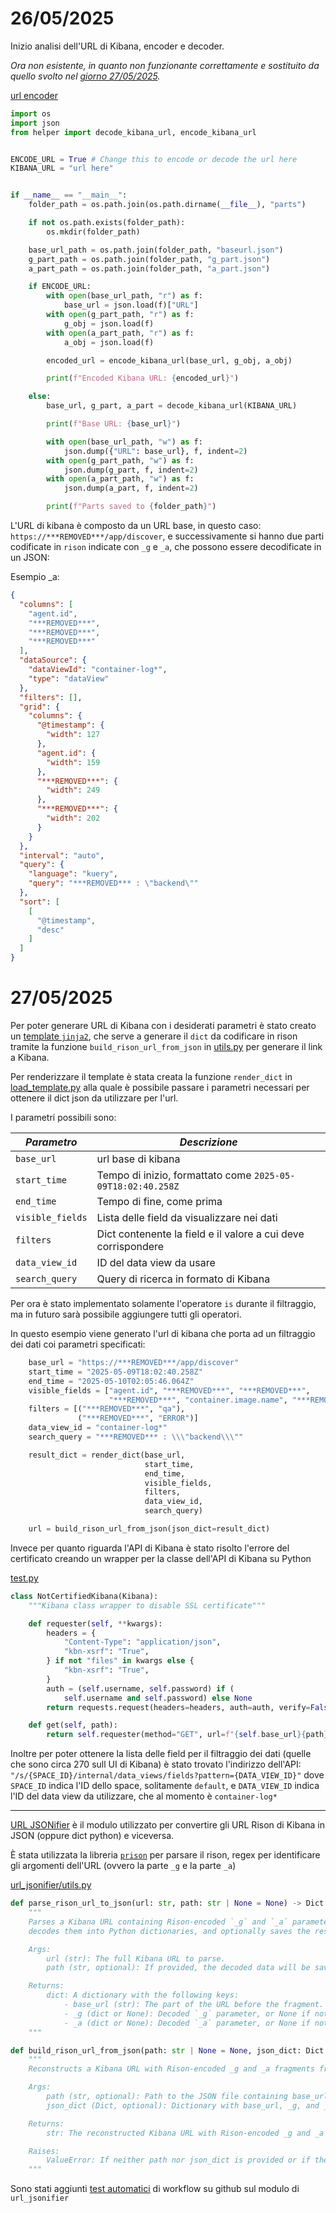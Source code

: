 # 26/05/2025

Inizio analisi dell'URL di Kibana, encoder e decoder.

*Ora non esistente, in quanto non funzionante correttamente e sostituito da quello svolto nel [giorno 27/05/2025](#27052025).*

[url encoder](/kibana-url-encode)
```python
import os
import json
from helper import decode_kibana_url, encode_kibana_url


ENCODE_URL = True # Change this to encode or decode the url here
KIBANA_URL = "url here"


if __name__ == "__main__":
    folder_path = os.path.join(os.path.dirname(__file__), "parts")

    if not os.path.exists(folder_path):
        os.mkdir(folder_path)

    base_url_path = os.path.join(folder_path, "baseurl.json")
    g_part_path = os.path.join(folder_path, "g_part.json")
    a_part_path = os.path.join(folder_path, "a_part.json")

    if ENCODE_URL:
        with open(base_url_path, "r") as f:
            base_url = json.load(f)["URL"]
        with open(g_part_path, "r") as f:
            g_obj = json.load(f)
        with open(a_part_path, "r") as f:
            a_obj = json.load(f)

        encoded_url = encode_kibana_url(base_url, g_obj, a_obj)

        print(f"Encoded Kibana URL: {encoded_url}")

    else:
        base_url, g_part, a_part = decode_kibana_url(KIBANA_URL)

        print(f"Base URL: {base_url}")

        with open(base_url_path, "w") as f:
            json.dump({"URL": base_url}, f, indent=2)
        with open(g_part_path, "w") as f:
            json.dump(g_part, f, indent=2)
        with open(a_part_path, "w") as f:
            json.dump(a_part, f, indent=2)

        print(f"Parts saved to {folder_path}")

```

L'URL di kibana è composto da un URL base, in questo caso: `https://***REMOVED***/app/discover`, e successivamente si hanno due parti codificate in `rison` indicate con `_g` e `_a`, che possono essere decodificate in un JSON:

Esempio _a:
```json
{
  "columns": [
    "agent.id",
    "***REMOVED***",
    "***REMOVED***",
    "***REMOVED***"
  ],
  "dataSource": {
    "dataViewId": "container-log*",
    "type": "dataView"
  },
  "filters": [],
  "grid": {
    "columns": {
      "@timestamp": {
        "width": 127
      },
      "agent.id": {
        "width": 159
      },
      "***REMOVED***": {
        "width": 249
      },
      "***REMOVED***": {
        "width": 202
      }
    }
  },
  "interval": "auto",
  "query": {
    "language": "kuery",
    "query": "***REMOVED*** : \"backend\""
  },
  "sort": [
    [
      "@timestamp",
      "desc"
    ]
  ]
}
```

# 27/05/2025

Per poter generare URL di Kibana con i desiderati parametri è stato creato un [template `jinja2`](/json-template/url-template.json.jinja2), che serve a generare il `dict` da codificare in rison tramite la funzione `build_rison_url_from_json` in [utils.py](/url_jsonifier/utils.py) per generare il link a Kibana.

Per renderizzare il template è stata creata la funzione `render_dict` in [load_template.py](/json-template/load_template.py) alla quale è possibile passare i parametri necessari per ottenere il dict json da utilizzare per l'url.

I parametri possibili sono:

| *Parametro* | *Descrizione* |
|------------|--------|
| `base_url` | url base di kibana |
| `start_time` | Tempo di inizio, formattato come `2025-05-09T18:02:40.258Z` |
| `end_time` | Tempo di fine, come prima |
| `visible_fields` | Lista delle field da visualizzare nei dati |
| `filters` | Dict contenente la field e il valore a cui deve corrispondere |
| `data_view_id` | ID del data view da usare |
| `search_query` | Query di ricerca in formato di Kibana |

Per ora è stato implementato solamente l'operatore `is` durante il filtraggio, ma in futuro sarà possibile aggiungere tutti gli operatori.

In questo esempio viene generato l'url di kibana che porta ad un filtraggio dei dati coi parametri specificati:

```python
    base_url = "https://***REMOVED***/app/discover"
    start_time = "2025-05-09T18:02:40.258Z"
    end_time = "2025-05-10T02:05:46.064Z"
    visible_fields = ["agent.id", "***REMOVED***", "***REMOVED***",
                      "***REMOVED***", "container.image.name", "***REMOVED***"]
    filters = [("***REMOVED***", "qa"),
               ("***REMOVED***", "ERROR")]
    data_view_id = "container-log*"
    search_query = "***REMOVED*** : \\\"backend\\\""

    result_dict = render_dict(base_url,
                              start_time,
                              end_time,
                              visible_fields,
                              filters,
                              data_view_id,
                              search_query)

    url = build_rison_url_from_json(json_dict=result_dict)

```

Invece per quanto riguarda l'API di Kibana è stato risolto l'errore del certificato creando un wrapper per la classe dell'API di Kibana su Python

[test.py](/kibana-api/test.py)
```python
class NotCertifiedKibana(Kibana):
    """Kibana class wrapper to disable SSL certificate"""

    def requester(self, **kwargs):
        headers = {
            "Content-Type": "application/json",
            "kbn-xsrf": "True",
        } if not "files" in kwargs else {
            "kbn-xsrf": "True",
        }
        auth = (self.username, self.password) if (
            self.username and self.password) else None
        return requests.request(headers=headers, auth=auth, verify=False, **kwargs)

    def get(self, path):
        return self.requester(method="GET", url=f"{self.base_url}{path}")
```

Inoltre per poter ottenere la lista delle field per il filtraggio dei dati (quelle che sono circa 270 sull UI di Kibana) è stato trovato l'indirizzo dell'API: `"/s/{SPACE_ID}/internal/data_views/fields?pattern={DATA_VIEW_ID}"` dove `SPACE_ID` indica l'ID dello space, solitamente `default`, e `DATA_VIEW_ID` indica l'ID del data view da utilizzare, che al momento è `container-log*`

---

[URL JSONifier](/url_jsonifier/) è il modulo utilizzato per convertire gli URL Rison di Kibana in JSON (oppure dict python) e viceversa.

È stata utilizzata la libreria [`prison`](https://pypi.org/project/prison/) per parsare il rison, regex per identificare gli argomenti dell'URL (ovvero la parte `_g` e la parte `_a`)

[url_jsonifier/utils.py](/url_jsonifier/utils.py)
```py
def parse_rison_url_to_json(url: str, path: str | None = None) -> Dict:
    """
    Parses a Kibana URL containing Rison-encoded `_g` and `_a` parameters in the fragment,
    decodes them into Python dictionaries, and optionally saves the result to a JSON file.

    Args:
        url (str): The full Kibana URL to parse.
        path (str, optional): If provided, the decoded data will be saved to this file path as JSON.

    Returns:
        dict: A dictionary with the following keys:
            - base_url (str): The part of the URL before the fragment.
            - _g (dict or None): Decoded `_g` parameter, or None if not present or failed to decode.
            - _a (dict or None): Decoded `_a` parameter, or None if not present or failed to decode.
    """

def build_rison_url_from_json(path: str | None = None, json_dict: Dict | None = None) -> str:
    """
    Reconstructs a Kibana URL with Rison-encoded _g and _a fragments from a JSON file or dictionary.

    Args:
        path (str, optional): Path to the JSON file containing base_url, _g, and _a. Defaults to None.
        json_dict (Dict, optional): Dictionary with base_url, _g, and _a. Used if path is not provided.

    Returns:
        str: The reconstructed Kibana URL with Rison-encoded _g and _a in the fragment.

    Raises:
        ValueError: If neither path nor json_dict is provided or if they contain invalid data.
    """
```

Sono stati aggiunti [test automatici](/tests/) di workflow su github sul modulo di `url_jsonifier`
